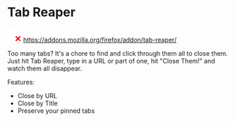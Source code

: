 # Tab Reaper

![Tab Reaper](icons/tab-reap.svg) https://addons.mozilla.org/firefox/addon/tab-reaper/

Too many tabs? It's a chore to find and click through them all to
close them. Just hit Tab Reaper, type in a URL or part of one, hit
"Close Them!" and watch them all disappear.

Features:

 - Close by URL
 - Close by Title
 - Preserve your pinned tabs
